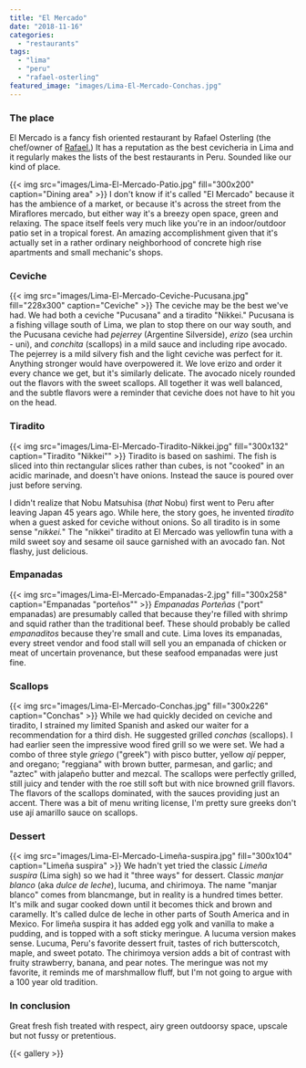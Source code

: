 ```yaml
---
title: "El Mercado"
date: "2018-11-16"
categories: 
  - "restaurants"
tags: 
  - "lima"
  - "peru"
  - "rafael-osterling"
featured_image: "images/Lima-El-Mercado-Conchas.jpg"
---
```

### The place

El Mercado is a fancy fish oriented restaurant by Rafael Osterling
(the chef/owner of [Rafael.](https://waitwhatsthat.com/rafael/)) It
has a reputation as the best cevicheria in Lima and it regularly makes
the lists of the best restaurants in Peru. Sounded like our kind of
place.

{{< img src="images/Lima-El-Mercado-Patio.jpg" fill="300x200" caption="Dining area" >}}
I don't know if it's called "El Mercado" because it has the ambience
of a market, or because it's across the street from the Miraflores
mercado, but either way it's a breezy open space, green and
relaxing. The space itself feels very much like you're in an
indoor/outdoor patio set in a tropical forest. An amazing
accomplishment given that it's actually set in a rather ordinary
neighborhood of concrete high rise apartments and small mechanic's
shops.

### Ceviche

{{< img src="images/Lima-El-Mercado-Ceviche-Pucusana.jpg" fill="228x300" caption="Ceviche" >}}
The ceviche may be the best we've had. We had both a ceviche
"Pucusana" and a tiradito "Nikkei." Pucusana is a fishing village
south of Lima, we plan to stop there on our way south, and the
Pucusana ceviche had _pejerrey_ (Argentine Silverside), _erizo_ (sea
urchin - uni), and _conchita_ (scallops) in a mild sauce and including
ripe avocado. The pejerrey is a mild silvery fish and the light
ceviche was perfect for it. Anything stronger would have overpowered
it. We love erizo and order it every chance we get, but it's similarly
delicate. The avocado nicely rounded out the flavors with the sweet
scallops. All together it was well balanced, and the subtle flavors
were a reminder that ceviche does not have to hit you on the head.

### Tiradito

{{< img src="images/Lima-El-Mercado-Tiradito-Nikkei.jpg" fill="300x132" caption="Tiradito \"Nikkei\"" >}}
Tiradito is based on sashimi. The fish is sliced into thin rectangular
slices rather than cubes, is not "cooked" in an acidic marinade, and
doesn't have onions. Instead the sauce is poured over just before
serving.

I didn't realize that Nobu Matsuhisa (_that_ Nobu) first went to Peru
after leaving Japan 45 years ago. While here, the story goes, he
invented _tiradito_ when a guest asked for ceviche without onions. So
all tiradito is in some sense "_nikkei._" The "nikkei" tiradito at El
Mercado was yellowfin tuna with a mild sweet soy and sesame oil sauce
garnished with an avocado fan. Not flashy, just delicious.

### Empanadas

{{< img src="images/Lima-El-Mercado-Empanadas-2.jpg" fill="300x258" caption="Empanadas \"porteños\"" >}}
_Empanadas Porteñas_ ("port" empanadas) are presumably called that
because they're filled with shrimp and squid rather than the
traditional beef. These should probably be called _empanaditos_
because they're small and cute. Lima loves its empanadas, every street
vendor and food stall will sell you an empanada of chicken or meat of
uncertain provenance, but these seafood empanadas were just fine.

### Scallops

{{< img src="images/Lima-El-Mercado-Conchas.jpg" fill="300x226" caption="Conchas" >}}
While we had quickly decided on ceviche and tiradito, I strained my
limited Spanish and asked our waiter for a recommendation for a third
dish. He suggested grilled _conchas_ (scallops). I had earlier seen
the impressive wood fired grill so we were set. We had a combo of
three style _griego_ ("greek") with pisco butter, yellow _ají_ pepper,
and oregano; "reggiana" with brown butter, parmesan, and garlic; and
"aztec" with jalapeño butter and mezcal. The scallops were perfectly
grilled, still juicy and tender with the roe still soft but with nice
browned grill flavors. The flavors of the scallops dominated, with the
sauces providing just an accent. There was a bit of menu writing
license, I'm pretty sure greeks don't use ají amarillo sauce on
scallops.

### Dessert

{{< img src="images/Lima-El-Mercado-Limeña-suspira.jpg" fill="300x104" caption="Limeña suspira" >}}
We hadn't yet tried the classic _Limeña suspira_ (Lima sigh) so we had
it "three ways" for dessert. Classic _manjar blanco_ (aka _dulce de
leche_), lucuma, and chirimoya. The name "manjar blanco" comes from
blancmange, but in reality is a hundred times better. It's milk and
sugar cooked down until it becomes thick and brown and caramelly. It's
called dulce de leche in other parts of South America and in
Mexico. For limeña suspira it has added egg yolk and vanilla to make a
pudding, and is topped with a soft sticky meringue. A lucuma version
makes sense. Lucuma, Peru's favorite dessert fruit, tastes of rich
butterscotch, maple, and sweet potato. The chirimoya version adds a
bit of contrast with fruity strawberry, banana, and pear notes. The
meringue was not my favorite, it reminds me of marshmallow fluff, but
I'm not going to argue with a 100 year old tradition.

### In conclusion

Great fresh fish treated with respect, airy green outdoorsy space,
upscale but not fussy or pretentious.

{{< gallery >}}
